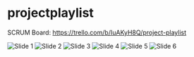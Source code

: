 # projectplaylist

SCRUM Board:
https://trello.com/b/IuAKyH8Q/project-playlist

<img src="https://gdurl.com/kRuh" alt="Slide 1">

<img src="https://gdurl.com/TepA" alt="Slide 2">

<img src="https://gdurl.com/KZRL" alt="Slide 3">

<img src="https://gdurl.com/fc8n" alt="Slide 4">

<img src="https://gdurl.com/xEjX" alt="Slide 5">

<img src="https://gdurl.com/eP6A" alt="Slide 6">

